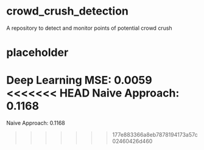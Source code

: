 # crowd_crush_detection
A repository to detect and monitor points of potential crowd crush

# placeholder
Deep Learning MSE: 0.0059
<<<<<<< HEAD
Naive Approach: 0.1168
=======
Naive Approach: 0.1168
>>>>>>> 177e883366a8eb7878194173a57c02460426d460
